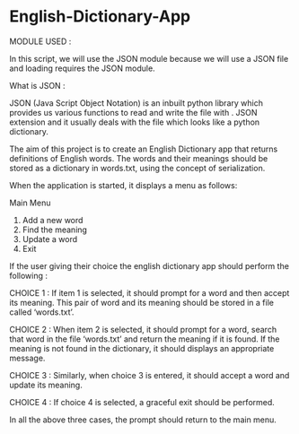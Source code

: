 # English-Dictionary-App

MODULE USED :  

In this script, we will use the JSON module because we will use a JSON file and loading requires the JSON module.

What is JSON :

JSON (Java Script Object Notation) is an inbuilt python library which provides us various functions to read and write the file with .
JSON extension and it usually deals with the file which looks like a python dictionary.

The aim of this project is to create an English Dictionary app that returns definitions of English words. 
The words and their meanings should be stored as a dictionary in words.txt, using the concept of serialization. 


When the application is started, it displays a menu as follows:

Main Menu

1. Add a new word
2. Find the meaning
3. Update a word
4. Exit

If the user giving their choice the english dictionary app should perform the following : 

CHOICE 1 : 
If item 1 is selected, it should prompt for a word and then accept its meaning. This pair of word and its meaning should be stored in a file called ‘words.txt’. 

CHOICE 2 :
When item 2 is selected, it should prompt for a word, search that word in the file ‘words.txt’ and return the meaning if it is found. 
If the meaning is not found in the dictionary, it should displays an appropriate message.

CHOICE 3 :
Similarly, when choice 3 is entered, it should accept a word and update its meaning.

CHOICE 4 : 
If choice 4 is selected, a graceful exit should be performed.

In all the above three cases, the prompt should return to the main menu. 






